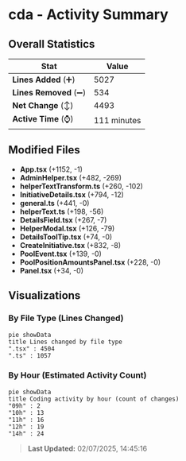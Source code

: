 # cda - Activity Summary 

## Overall Statistics

| Stat                   | Value                                                             |
| ---------------------- | ----------------------------------------------------------------- |
| **Lines Added** (➕)   | 5027                                          |
| **Lines Removed** (➖) | 534                                        |
| **Net Change** (↕)    | 4493                |
| **Active Time** (⌚)   | 111 minutes |


## Modified Files
- **App.tsx** (+1152, -1)
- **AdminHelper.tsx** (+482, -269)
- **helperTextTransform.ts** (+260, -102)
- **InitiativeDetails.tsx** (+794, -12)
- **general.ts** (+441, -0)
- **helperText.ts** (+198, -56)
- **DetailsField.tsx** (+267, -7)
- **HelperModal.tsx** (+126, -79)
- **DetailsToolTip.tsx** (+74, -0)
- **CreateInitiative.tsx** (+832, -8)
- **PoolEvent.tsx** (+139, -0)
- **PoolPositionAmountsPanel.tsx** (+228, -0)
- **Panel.tsx** (+34, -0)

## Visualizations

### By File Type (Lines Changed)

```mermaid
pie showData
title Lines changed by file type
".tsx" : 4504
".ts" : 1057
```

### By Hour (Estimated Activity Count)

```mermaid
pie showData
title Coding activity by hour (count of changes)
"09h" : 2
"10h" : 13
"11h" : 16
"12h" : 19
"14h" : 24
```


> **Last Updated:** 02/07/2025, 14:45:16